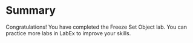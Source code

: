# Summary

Congratulations! You have completed the Freeze Set Object lab. You can practice more labs in LabEx to improve your skills.
